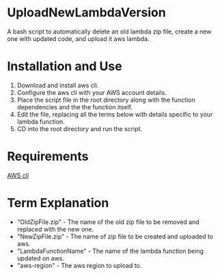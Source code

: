 # UploadNewLambdaVersion
A bash script to automatically delete an old lambda zip file, create a new one with updated code, and upload it aws lambda.

<h1>Installation and Use</h1>
<ol>
  <li>Download and install aws cli.</li>
  <li>Configure the aws cli with your AWS account details.</li>
  <li>Place the script file in the root directory along with the function dependencies and the the function itself.</li>
   <li>Edit the file, replacing all the terms below with details specific to your lambda function.</li>
   <li>CD into the root directory and run the script.</li>
</ol>


<h1>Requirements</h1>
<a href="https://aws.amazon.com/cli/">AWS cli</a>

<h1>Term Explanation</h1>
<ul>
<li>"OldZipFile.zip" - The name of the old zip file to be removed and replaced with the new one.</li>
<li>"NewZipFile.zip" - The name of zip file to be created and uploaded to aws.</li>
<li>"LambdaFunctionName" - The name of the lambda function being updated on aws.</li>
<li>"aws-region" - The aws region to upload to.</li>
</ul>
